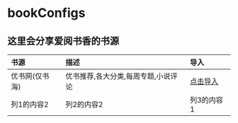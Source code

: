 # bookConfigs
这里会分享爱阅书香的书源
------
|书源|描述|导入
|:---|:---|:---
|优书网(仅书海)|优书推荐,各大分类,每周专题,小说评论|[点击导入](https://github.com/gangxiaoji/bookConfigs/优书网(仅书海).ibs)
|列1的内容2|列2的内容2|列3的内容1

